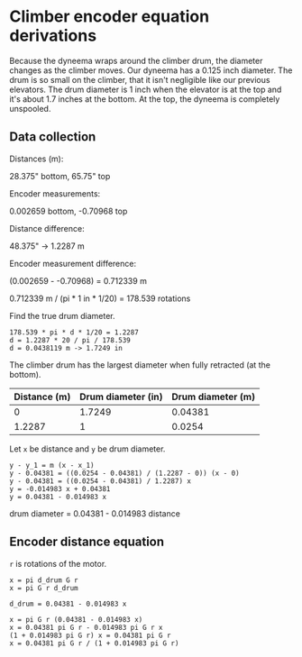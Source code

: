 # Climber encoder equation derivations

Because the dyneema wraps around the climber drum, the diameter changes as the
climber moves. Our dyneema has a 0.125 inch diameter. The drum is so small on
the climber, that it isn't negligible like our previous elevators. The drum
diameter is 1 inch when the elevator is at the top and it's about 1.7 inches at
the bottom. At the top, the dyneema is completely unspooled.

## Data collection

Distances (m):

28.375" bottom, 65.75" top

Encoder measurements:

0.002659 bottom, -0.70968 top

Distance difference:

48.375" -> 1.2287 m

Encoder measurement difference:

(0.002659 - -0.70968) = 0.712339 m

0.712339 m / (pi * 1 in * 1/20) = 178.539 rotations

Find the true drum diameter.

```
178.539 * pi * d * 1/20 = 1.2287
d = 1.2287 * 20 / pi / 178.539
d = 0.0438119 m -> 1.7249 in
```

The climber drum has the largest diameter when fully retracted (at the bottom).

| Distance (m) | Drum diameter (in) | Drum diameter (m) |
|--------------|--------------------|-------------------|
|            0 |             1.7249 |           0.04381 |
|       1.2287 |                  1 |            0.0254 |

Let `x` be distance and `y` be drum diameter.

```
y - y_1 = m (x - x_1)
y - 0.04381 = ((0.0254 - 0.04381) / (1.2287 - 0)) (x - 0)
y - 0.04381 = ((0.0254 - 0.04381) / 1.2287) x
y = -0.014983 x + 0.04381
y = 0.04381 - 0.014983 x
```

drum diameter = 0.04381 - 0.014983 distance

## Encoder distance equation

`r` is rotations of the motor.

```
x = pi d_drum G r
x = pi G r d_drum

d_drum = 0.04381 - 0.014983 x

x = pi G r (0.04381 - 0.014983 x)
x = 0.04381 pi G r - 0.014983 pi G r x
(1 + 0.014983 pi G r) x = 0.04381 pi G r
x = 0.04381 pi G r / (1 + 0.014983 pi G r)
```
